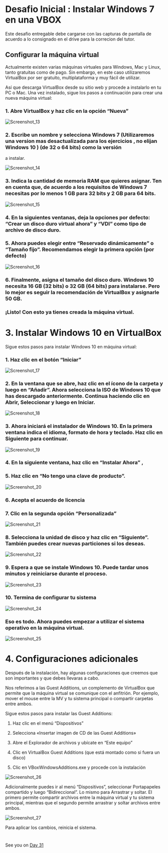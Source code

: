 

# Desafio Inicial : Instalar Windows 7 en una VBOX

Este desafio entregable debe cargarse con las capturas de pantalla de acuerdo a lo consignado en el drive para la correcion del tutor.

## Configurar la máquina virtual

Actualmente existen varias máquinas virtuales para Windows, Mac y Linux, tanto gratuitas como de pago. Sin embargo, en este caso utilizaremos VirtualBox por ser gratuito, multiplataforma y muy fácil de utilizar.

Así que descarga VirtualBox desde su sitio web y procede a instalarlo en tu PC o Mac. Una vez instalado, sigue los pasos a continuación para crear una nueva máquina virtual:

### 1. Abre VirtualBox y haz clic en la opción “Nueva”


![Screenshot_13](https://user-images.githubusercontent.com/96561825/172943248-d849d112-0e9a-4565-85d2-18320eab0ad6.png)



### 2. Escribe un nombre y selecciona Windows 7 (Utilizaremos una version mas desactualizada para los ejercicios , no elijan Windows 10 ) (de 32 o 64 bits) como la versión
a instalar.

![Screenshot_14](https://user-images.githubusercontent.com/96561825/172943310-f05a0d74-320a-427c-95e8-45275a6a1d51.png)

### 3. Indica la cantidad de memoria RAM que quieres asignar. Ten en cuenta que, de acuerdo a los requisitos de Windows 7 necesitas por lo menos 1 GB para 32 bits y 2 GB para 64 bits.


![Screenshot_15](https://user-images.githubusercontent.com/96561825/172943384-c9bd4e30-4093-48a8-8d28-0ea54e2c8373.png)


### 4. En la siguientes ventanas, deja la opciones por defecto: “Crear un disco duro virtual ahora” y “VDI” como tipo de archivo de disco duro.



### 5. Ahora puedes elegir entre “Reservado dinámicamente” o “Tamaño fijo”. Recomendamos elegir la primera opción (por defecto)

![Screenshot_16](https://user-images.githubusercontent.com/96561825/172943666-472bd6de-8358-4d47-a1a5-4c9ea728d635.png)


### 6. Finalmente, asigna el tamaño del disco duro. Windows 10 necesita 16 GB (32 bits) o 32 GB (64 bits) para instalarse. Pero lo mejor es seguir la recomendación de VirtualBox y asignarle 50 GB.

### ¡Listo! Con esto ya tienes creada la máquina virtual.

#
#
#



#
# 3. Instalar Windows 10 en VirtualBox

Sigue estos pasos para instalar Windows 10 en máquina virtual:

### 1. Haz clic en el botón “Iniciar”

![Screenshot_17](https://user-images.githubusercontent.com/96561825/172943837-076a31df-e849-4c08-941c-f9ea42f46845.png)


### 2. En la ventana que se abre, haz clic en el ícono de la carpeta y luego en “Añadir”. Ahora selecciona la ISO de Windows 10 que has descargado anteriormente. Continua haciendo clic en Abrir, Seleccionar y luego en Iniciar.



![Screenshot_18](https://user-images.githubusercontent.com/96561825/172943887-509006ac-9fb4-4e6e-a836-78c6f026c243.png)


### 3. Ahora iniciará el instalador de Windows 10. En la primera ventana indica el idioma, formato de hora y teclado. Haz clic en Siguiente para continuar.


![Screenshot_19](https://user-images.githubusercontent.com/96561825/172944021-e7c74cfc-c19d-4ed7-a8d8-c10b13ac97df.png)

### 4. En la siguiente ventana, haz clic en “Instalar Ahora” , 
### 5. Haz clic en “No tengo una clave de producto”.

![Screenshot_20](https://user-images.githubusercontent.com/96561825/172944208-097a419f-28c9-4f6a-a148-6e5e9786a85d.png)

### 6. Acepta el acuerdo de licencia

### 7. Clic en la segunda opción “Personalizada”

![Screenshot_21](https://user-images.githubusercontent.com/96561825/172944329-62b92e2c-be4c-47d3-a4d8-6d58c48d19d9.png)

### 8. Selecciona la unidad de disco y haz clic en “Siguiente”. También puedes crear nuevas particiones si los deseas.


![Screenshot_22](https://user-images.githubusercontent.com/96561825/172944737-c37ecd67-36c3-46c0-a541-29b7156b033d.png)

### 9. Espera a que se instale Windows 10. Puede tardar unos minutos y reiniciarse durante el proceso.

![Screenshot_23](https://user-images.githubusercontent.com/96561825/172944891-db1e1fc4-db7c-45b4-9dd8-5b84d3b0ce9d.png)


### 10. Termina de configurar tu sistema

![Screenshot_24](https://user-images.githubusercontent.com/96561825/172944930-5c76d72c-3f73-4388-a822-32895e33989f.png)

### Eso es todo. Ahora puedes empezar a utilizar el sistema operativo en la máquina virtual.


![Screenshot_25](https://user-images.githubusercontent.com/96561825/172945046-c347f512-6413-431f-bcd2-7c2b22dfeebf.png)


#
#

# 4. Configuraciones adicionales


Después de la instalación, hay algunas configuraciones que creemos que son importantes y
que debes llevaras a cabo.

Nos referimos a las Guest Additions, un complemento de VirtualBox que permite que la máquina virtual se comunique con el anfitrión. Por ejemplo, mover el mouse entre la MV y tu sistema principal o compartir carpetas entre ambos. 

Sigue estos pasos para instalar las Guest Additions:

1. Haz clic en el menú “Dispositivos”

2. Selecciona «Insertar imagen de CD de las Guest Additions»

3. Abre el Explorador de archivos y ubícate en “Este equipo”

4. Clic en VirtualBox Guest Additions (que está montado como si fuera un disco)

5. Clic en VBoxWindowsAdditions.exe y procede con la instalación

![Screenshot_26](https://user-images.githubusercontent.com/96561825/172945231-1325a095-fc91-46c4-8297-85cddeba558f.png)


Adicionalmente puedes ir al menú “Dispositivos”, seleccionar Portapapeles compartido y luego “Bidireccional”. Lo mismo para Arrastrar y soltar. El primero permite compartir archivos entre la máquina virtual y tu sistema principal, mientras que el segundo permite arrastrar y soltar archivos entre ambos.

![Screenshot_27](https://user-images.githubusercontent.com/96561825/172945343-0641b655-38d1-49f1-9a97-21d0d4076eb3.png)

Para aplicar los cambios, reinicia el sistema.



#
#
#
#
#


See you on [Day 31](day31.md)
